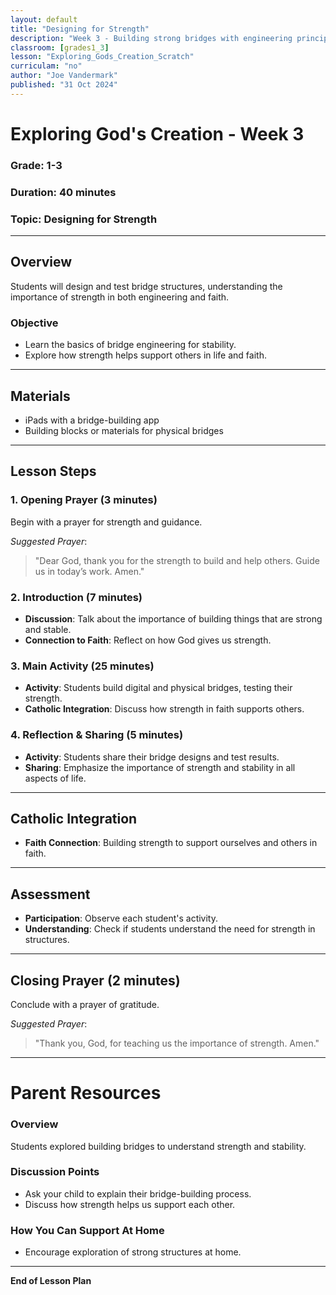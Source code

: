 ```yaml
---
layout: default
title: "Designing for Strength"
description: "Week 3 - Building strong bridges with engineering principles and reflecting on supportive faith."
classroom: [grades1_3]
lesson: "Exploring_Gods_Creation_Scratch"
curriculam: "no"
author: "Joe Vandermark"
published: "31 Oct 2024"
---
```


# Exploring God's Creation - Week 3

### **Grade**: 1-3  
### **Duration**: 40 minutes  
### **Topic**: Designing for Strength

---

## **Overview**
Students will design and test bridge structures, understanding the importance of strength in both engineering and faith.

### **Objective**
- Learn the basics of bridge engineering for stability.
- Explore how strength helps support others in life and faith.

---

## **Materials**
- iPads with a bridge-building app
- Building blocks or materials for physical bridges

---

## **Lesson Steps**

### **1. Opening Prayer (3 minutes)**
Begin with a prayer for strength and guidance.

_Suggested Prayer_:  
> "Dear God, thank you for the strength to build and help others. Guide us in today’s work. Amen."

### **2. Introduction (7 minutes)**
- **Discussion**: Talk about the importance of building things that are strong and stable.
- **Connection to Faith**: Reflect on how God gives us strength.

### **3. Main Activity (25 minutes)**
- **Activity**: Students build digital and physical bridges, testing their strength.
- **Catholic Integration**: Discuss how strength in faith supports others.

### **4. Reflection & Sharing (5 minutes)**
- **Activity**: Students share their bridge designs and test results.
- **Sharing**: Emphasize the importance of strength and stability in all aspects of life.

---

## **Catholic Integration**
- **Faith Connection**: Building strength to support ourselves and others in faith.

---

## **Assessment**
- **Participation**: Observe each student's activity.
- **Understanding**: Check if students understand the need for strength in structures.

---

## **Closing Prayer (2 minutes)**
Conclude with a prayer of gratitude.

_Suggested Prayer_:  
> "Thank you, God, for teaching us the importance of strength. Amen."

---

# Parent Resources

### **Overview**
Students explored building bridges to understand strength and stability.

### **Discussion Points**
- Ask your child to explain their bridge-building process.
- Discuss how strength helps us support each other.

### **How You Can Support At Home**
- Encourage exploration of strong structures at home.

---

**End of Lesson Plan**
